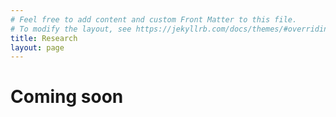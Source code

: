 ```yaml
---
# Feel free to add content and custom Front Matter to this file.
# To modify the layout, see https://jekyllrb.com/docs/themes/#overriding-theme-defaults
title: Research
layout: page
---
```


# Coming soon